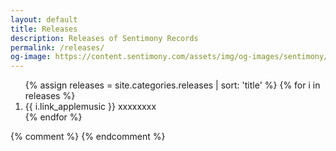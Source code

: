 ```yaml
---
layout: default
title: Releases
description: Releases of Sentimony Records
permalink: /releases/
og-image: https://content.sentimony.com/assets/img/og-images/sentimony/home.jpg
---
```


<ol>
{% assign releases = site.categories.releases | sort: 'title' %}
{% for i in releases %}
<li>{{ i.link_applemusic }} xxxxxxxx</li>
{% endfor %}
</ol>

{% comment %}
{% endcomment %}
